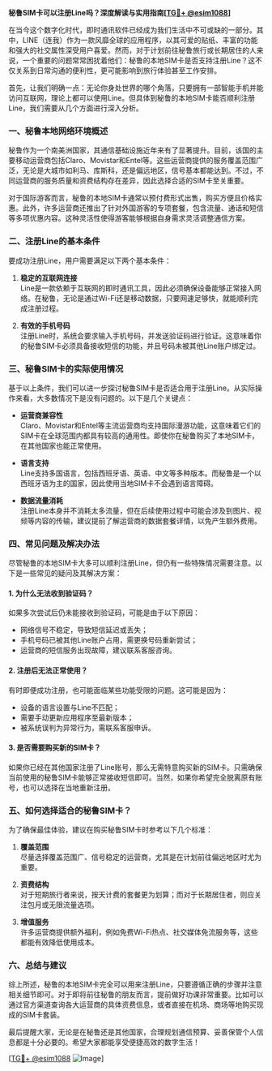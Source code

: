 **秘鲁SIM卡可以注册Line吗？深度解读与实用指南[[TG💪+ @esim1088](https://t.me/s/esim1088)]**

在当今这个数字化时代，即时通讯软件已经成为我们生活中不可或缺的一部分。其中，LINE（连我）作为一款风靡全球的应用程序，以其可爱的贴纸、丰富的功能和强大的社交属性深受用户喜爱。然而，对于计划前往秘鲁旅行或长期居住的人来说，一个重要的问题常常困扰着他们：秘鲁的本地SIM卡是否支持注册Line？这不仅关系到日常沟通的便利性，更可能影响到旅行体验甚至工作安排。

首先，让我们明确一点：无论你身处世界的哪个角落，只要拥有一部智能手机并能访问互联网，理论上都可以使用Line。但具体到秘鲁的本地SIM卡能否顺利注册Line，我们需要从几个方面进行深入分析。

### **一、秘鲁本地网络环境概述**

秘鲁作为一个南美洲国家，其通信基础设施近年来有了显著提升。目前，该国的主要移动运营商包括Claro、Movistar和Entel等。这些运营商提供的服务覆盖范围广泛，无论是大城市如利马、库斯科，还是偏远地区，信号基本都能达到。不过，不同运营商的服务质量和资费结构存在差异，因此选择合适的SIM卡至关重要。

对于国际游客而言，秘鲁的本地SIM卡通常以预付费形式出售，购买方便且价格实惠。此外，许多运营商还推出了针对外国游客的专项套餐，包含流量、通话和短信等多项优惠内容。这种灵活性使得游客能够根据自身需求灵活调整通信方案。

### **二、注册Line的基本条件**

要成功注册Line，用户需要满足以下两个基本条件：

1. **稳定的互联网连接**  
   Line是一款依赖于互联网的即时通讯工具，因此必须确保设备能够正常接入网络。在秘鲁，无论是通过Wi-Fi还是移动数据，只要网速足够快，就能顺利完成注册过程。

2. **有效的手机号码**  
   注册Line时，系统会要求输入手机号码，并发送验证码进行验证。这意味着你的秘鲁SIM卡必须具备接收短信的功能，并且号码未被其他Line账户绑定过。

### **三、秘鲁SIM卡的实际使用情况**

基于以上条件，我们可以进一步探讨秘鲁SIM卡是否适合用于注册Line。从实际操作来看，大多数情况下是没有问题的。以下是几个关键点：

- **运营商兼容性**  
  Claro、Movistar和Entel等主流运营商均支持国际漫游功能，这意味着它们的SIM卡在全球范围内都具有较高的通用性。即使你在秘鲁购买了本地SIM卡，在其他国家也能正常使用。

- **语言支持**  
  Line支持多国语言，包括西班牙语、英语、中文等多种版本。而秘鲁是一个以西班牙语为主的国家，因此使用当地SIM卡不会遇到语言障碍。

- **数据流量消耗**  
  注册Line本身并不消耗太多流量，但在后续使用过程中可能会涉及到图片、视频等内容的传输，建议提前了解运营商的数据套餐详情，以免产生额外费用。

### **四、常见问题及解决办法**

尽管秘鲁的本地SIM卡大多可以顺利注册Line，但仍有一些特殊情况需要注意。以下是一些常见的疑问及其解决方案：

#### **1. 为什么无法收到验证码？**
如果多次尝试后仍未能接收到验证码，可能是由于以下原因：
- 网络信号不稳定，导致短信延迟或丢失；
- 手机号码已被其他Line账户占用，需更换号码重新尝试；
- 运营商的短信服务出现故障，建议联系客服咨询。

#### **2. 注册后无法正常使用？**
有时即便成功注册，也可能面临某些功能受限的问题。这可能是因为：
- 设备的语言设置与Line不匹配；
- 需要手动更新应用程序至最新版本；
- 被系统误判为异常行为，需联系客服申诉。

#### **3. 是否需要购买新的SIM卡？**
如果你已经在其他国家注册了Line账号，那么无需特意购买新的SIM卡。只需确保当前使用的秘鲁SIM卡能够正常接收短信即可。当然，如果你希望完全脱离原有账号，也可以选择在当地重新注册。

### **五、如何选择适合的秘鲁SIM卡？**

为了确保最佳体验，建议在购买秘鲁SIM卡时参考以下几个标准：

1. **覆盖范围**  
   尽量选择覆盖范围广、信号稳定的运营商，尤其是在计划前往偏远地区时尤为重要。

2. **资费结构**  
   对于短期旅行者来说，按天计费的套餐更为划算；而对于长期居住者，则应关注包月或无限流量选项。

3. **增值服务**  
   许多运营商提供额外福利，例如免费Wi-Fi热点、社交媒体免流服务等，这些都能有效降低使用成本。

### **六、总结与建议**

综上所述，秘鲁的本地SIM卡完全可以用来注册Line，只要遵循正确的步骤并注意相关细节即可。对于即将前往秘鲁的朋友而言，提前做好功课非常重要。比如可以通过官方渠道查询各大运营商的具体资费信息，或者直接在机场、商场等地购买现成的SIM卡套装。

最后提醒大家，无论是在秘鲁还是其他国家，合理规划通信预算、妥善保管个人信息都是十分必要的。希望大家都能享受便捷高效的数字生活！

[[TG💪+ @esim1088](https://t.me/s/esim1088) ![Image](https://i.postimg.cc/4NQfJmqS/Snipaste-2025-05-13-00-14-12.png)]
